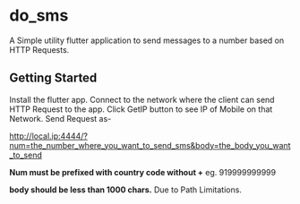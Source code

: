 # do_sms

A Simple utility flutter application to send messages to a number based on HTTP Requests.

## Getting Started

Install the flutter app.
Connect to the network where the client can send HTTP Request to the app.
Click GetIP button to see IP of Mobile on that Network.
Send Request as-

http://local.ip:4444/?num=the_number_where_you_want_to_send_sms&body=the_body_you_want_to_send

**Num must be prefixed with country code without +**
eg. 919999999999

**body should be less than 1000 chars.**
Due to Path Limitations.